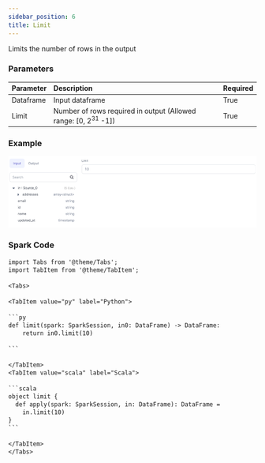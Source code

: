 ```yaml
---
sidebar_position: 6
title: Limit
---
```


Limits the number of rows in the output

### Parameters
| Parameter | Description                                                               | Required |
|:----------|:--------------------------------------------------------------------------|:---------|
| Dataframe | Input dataframe                                                           | True     |
| Limit     | Number of rows required in output (Allowed range: [0, 2<sup>31</sup> -1]) | True     |

### Example
![Example usage of Limit](./img/limit_eg_1.png)

### Spark Code

````mdx-code-block
import Tabs from '@theme/Tabs';
import TabItem from '@theme/TabItem';

<Tabs>

<TabItem value="py" label="Python">

```py
def limit(spark: SparkSession, in0: DataFrame) -> DataFrame:
    return in0.limit(10)

```

</TabItem>
<TabItem value="scala" label="Scala">

```scala
object limit {
  def apply(spark: SparkSession, in: DataFrame): DataFrame = 
    in.limit(10)
}
```

</TabItem>
</Tabs>

````
